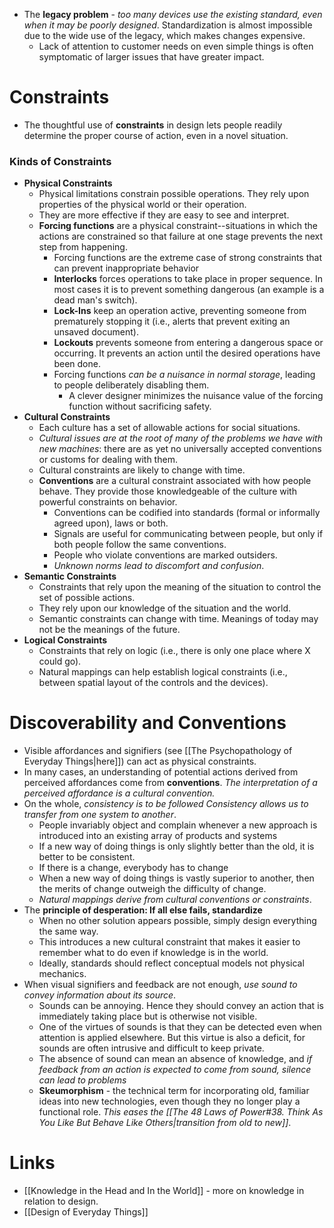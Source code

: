 * The **legacy problem** - *too many devices use the existing standard, even when it may be poorly designed*. Standardization is almost impossible due to the wide use of the legacy, which makes changes expensive.
	* Lack of attention to customer needs on even simple things is often symptomatic of larger issues that have greater impact.
# Constraints
* The thoughtful use of **constraints** in design lets people readily determine the proper course of action, even in a novel situation.
### Kinds of Constraints
* **Physical Constraints**
	* Physical limitations constrain possible operations. They rely upon properties of the physical world or their operation.
	* They are more effective if they are easy to see and interpret.
	* **Forcing functions** are a physical constraint--situations in which the actions are constrained so that failure at one stage prevents the next step from happening.
		* Forcing functions are the extreme case of strong constraints that can prevent inappropriate behavior
		* **Interlocks** forces operations to take place in proper sequence. In most cases it is to prevent something dangerous (an example is a dead man's switch).
		* **Lock-Ins** keep an operation active, preventing someone from prematurely stopping it (i.e., alerts that prevent exiting an unsaved document).
		* **Lockouts** prevents someone from entering a dangerous space or occurring. It prevents an action until the desired operations have been done.
		* Forcing functions *can be a nuisance in normal storage*, leading to people deliberately disabling them.
			* A clever designer minimizes the nuisance value of the forcing function without sacrificing safety.
* **Cultural Constraints**
	* Each culture has a set of allowable actions for social situations.
	* *Cultural issues are at the root of many of the problems we have with new machines*: there are as yet no universally accepted conventions or customs for dealing with them.
	* Cultural constraints are likely to change with time.
	* **Conventions** are a cultural constraint associated with how people behave. They provide those knowledgeable of the culture with powerful constraints on behavior.
		* Conventions can be codified into standards (formal or informally agreed upon), laws or both.
		* Signals are useful for communicating between people, but only if both people follow the same conventions.
		* People who violate conventions are marked outsiders.
		* *Unknown norms lead to discomfort and confusion*.
* **Semantic Constraints**
	* Constraints that rely upon the meaning of the situation to control the set of possible actions.
	* They rely upon our knowledge of the situation and the world.
	* Semantic constraints can change with time. Meanings of today may not be the meanings of the future.
* **Logical Constraints**
	* Constraints that rely on logic (i.e., there is only one place where X could go).
	* Natural mappings can help establish logical constraints (i.e., between spatial layout of the controls and the devices).
# Discoverability and Conventions
* Visible affordances and signifiers (see [[The Psychopathology of Everyday Things|here]]) can act as physical constraints.
* In many cases, an understanding of potential actions derived from perceived affordances come from **conventions**. *The interpretation of a perceived affordance is a cultural convention.*
* On the whole, *consistency is to be followed Consistency allows us to transfer from one system to another*. 
	* People invariably object and complain whenever a new approach is introduced into an existing array of products and systems
	* If a new way of doing things is only slightly better than the old, it is better to be consistent.
	* If there is a change, everybody has to change
	* When a new way of doing things is vastly superior to another, then the merits of change outweigh the difficulty of change.
	* *Natural mappings derive from cultural conventions or constraints*.
* The **principle of desperation: If all else fails, standardize**
	* When no other solution appears possible, simply design everything the same way.
	* This introduces a new cultural constraint that makes it easier to remember what to do even if knowledge is in the world.
	* Ideally, standards should reflect conceptual models not physical mechanics.
* When visual signifiers and feedback are not enough, *use sound to convey information about its source*.
	* Sounds can be annoying. Hence they should convey an action that is immediately taking place but is otherwise not visible.
	* One of the virtues of sounds is that they can be detected even when attention is applied elsewhere. But this virtue is also a deficit, for sounds are often intrusive and difficult to keep private.
	* The absence of sound can mean an absence of knowledge, and *if feedback from an action is expected to come from sound, silence can lead to problems*
	* **Skeumorphism** - the technical term for incorporating old, familiar ideas into new technologies, even though they no longer play a functional role. *This eases the [[The 48 Laws of Power#38. Think As You Like But Behave Like Others|transition from old to new]]*.
# Links
* [[Knowledge in the Head and In the World]] - more on knowledge in relation to design.
* [[Design of Everyday Things]]